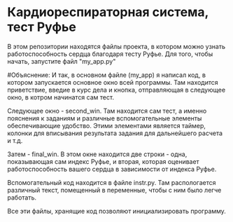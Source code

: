 # Кардиореспираторная система, тест Руфье

В этом репозитории находятся файлы проекта, в котором можно узнать работоспособность сердца благодаря тесту Руфье.
Для того, чтобы начать, запустите файл "my_app.py"

#Объяснение:
И так, в основном файле (my_app) я написал код, в котором запускается основное окно всей программы. Там находится приветствие, введие в курс дела и кнопка, отправляющая в следующее окно, в котром начинатся сам тест.

Следующее окно - second_win. Там находится сам тест, а именно пояснения к заданиям и различные вспомогательные элементы обеспечивающие удобство. Этими элементами является таймер, колонки для вписывания результата задания для дальнейшего расчета и т.д.

Затем - final_win. В этом окне находится две строки - одна, показывающая сам индекс Руфье, и вторая, которая оценивает работоспособность вашего сердца в зависимости от индекса Руфье.

Вспомогательный код находится в файле instr.py. Там распологается различный текст, помещенный в переменные, чтобы с ним было легче работать.

Все эти файлы, хранящие код позволяют инициализировать программу.
